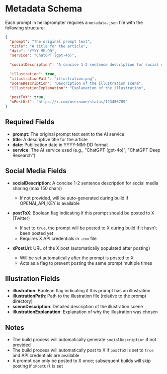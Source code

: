 # Metadata Schema

Each prompt in hellaprompter requires a `metadata.json` file with the following structure:

```json
{
  "prompt": "The original prompt text",
  "title": "A title for the article",
  "date": "YYYY-MM-DD",
  "service": "ChatGPT (gpt-4o)",
  
  "socialDescription": "A concise 1-2 sentence description for social media sharing",
  
  "illustration": true,
  "illustrationPath": "illustration.png",
  "sceneDescription": "Description of the illustration scene",
  "illustrationExplanation": "Explanation of the illustration",
  
  "postToX": true,
  "xPostUrl": "https://x.com/username/status/123456789"
}
```

## Required Fields

- **prompt**: The original prompt text sent to the AI service
- **title**: A descriptive title for the article
- **date**: Publication date in YYYY-MM-DD format
- **service**: The AI service used (e.g., "ChatGPT (gpt-4o)", "ChatGPT Deep Research")

## Social Media Fields

- **socialDescription**: A concise 1-2 sentence description for social media sharing (max 150 chars)
  - If not provided, will be auto-generated during build if OPENAI_API_KEY is available
  
- **postToX**: Boolean flag indicating if this prompt should be posted to X (Twitter)
  - If set to `true`, the prompt will be posted to X during build if it hasn't been posted yet
  - Requires X API credentials in `.env` file

- **xPostUrl**: URL of the X post (automatically populated after posting)
  - Will be set automatically after the prompt is posted to X
  - Acts as a flag to prevent posting the same prompt multiple times

## Illustration Fields

- **illustration**: Boolean flag indicating if this prompt has an illustration
- **illustrationPath**: Path to the illustration file (relative to the prompt directory)
- **sceneDescription**: Detailed description of the illustration scene
- **illustrationExplanation**: Explanation of why the illustration was chosen

## Notes

- The build process will automatically generate `socialDescription` if not provided
- The build process will automatically post to X if `postToX` is set to `true` and API credentials are available
- A prompt can only be posted to X once; subsequent builds will skip posting if `xPostUrl` is set